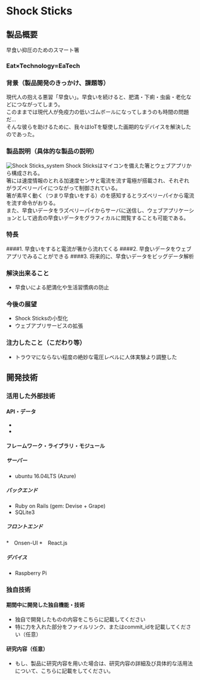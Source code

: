# Shock Sticks

## 製品概要
早食い抑圧のためのスマート箸

### Eat×Technology=EaTech

### 背景（製品開発のきっかけ、課題等）

現代人の抱える悪習「早食い」。早食いを続けると、肥満・下痢・虫歯・老化などにつながってしまう。  
このままでは現代人が免疫力の低いゴムボールになってしまうのも時間の問題だ...  
そんな彼らを助けるために、我々はIoTを駆使した画期的なデバイスを解決したのであった。

### 製品説明（具体的な製品の説明）
![Shock Sticks_system](http://ueqareer.net/wp-content/uploads/2016/10/Shock-Sticks-system-.png)
Shock Sticksはマイコンを備えた箸とウェブアプリから構成される。  
箸には速度情報のとれる加速度センサと電流を流す電極が搭載され、それぞれがラズベリーパイにつながって制御されている。  
箸が素早く動く（つまり早食いをする）のを感知するとラズベリーパイから電流を流す命令がおりる。  
また、早食いデータをラズベリーパイからサーバに送信し、ウェブアプリケーションとして過去の早食いデータをグラフィカルに閲覧することも可能である。

### 特長
####1. 早食いをすると電流が箸から流れてくる
####2. 早食いデータをウェブアプリでみることができる
####3. 将来的に、早食いデータをビッグデータ解析

### 解決出来ること

* 早食いによる肥満化や生活習慣病の防止

### 今後の展望

* Shock Sticksの小型化
* ウェブアプリサービスの拡張

### 注力したこと（こだわり等）
* トラウマにならない程度の絶妙な電圧レベルに人体実験より調整した

## 開発技術
### 活用した外部技術
#### API・データ
* 
* 

#### フレームワーク・ライブラリ・モジュール

##### サーバー
* ubuntu 16.04LTS (Azure)

##### バックエンド
* Ruby on Rails (gem: Devise + Grape)
* SQLite3

##### フロントエンド
*　Onsen-UI
*　React.js

##### デバイス
* Raspberry Pi

### 独自技術
#### 期間中に開発した独自機能・技術
* 独自で開発したものの内容をこちらに記載してください
* 特に力を入れた部分をファイルリンク、またはcommit_idを記載してください（任意）

#### 研究内容（任意）
* もし、製品に研究内容を用いた場合は、研究内容の詳細及び具体的な活用法について、こちらに記載をしてください。
